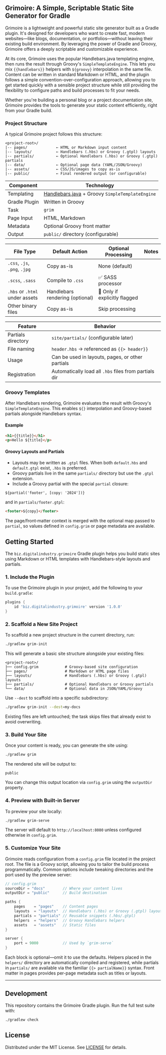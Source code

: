 ## Grimoire: A Simple, Scriptable Static Site Generator for Gradle

Grimoire is a lightweight and powerful static site generator built as a Gradle plugin. It's designed for developers who want to create fast, modern websites—like blogs, documentation, or portfolios—without leaving their existing build environment. By leveraging the power of Gradle and Groovy, Grimoire offers a deeply scriptable and customizable experience.

At its core, Grimoire uses the popular Handlebars.java templating engine, then runs the result through Groovy's `SimpleTemplateEngine`. This lets you mix `{{handlebars}}` helpers with `${groovy}` interpolation in the same file. Content can be written in standard Markdown or HTML, and the plugin follows a simple convention-over-configuration approach, allowing you to get started quickly with a sensible project structure while still providing the flexibility to configure paths and build processes to fit your needs.

Whether you're building a personal blog or a project documentation site, Grimoire provides the tools to generate your static content efficiently, right from your Gradle build.

### Project Structure

A typical Grimoire project follows this structure:
```
<project-root>/ 
|-- pages/             ← HTML or Markdown input content
|-- layouts/           ← Handlebars (.hbs) or Groovy (.gtpl) layouts
|-- partials/          ← Optional Handlebars (.hbs) or Groovy (.gtpl) partials
|-- data/              ← Optional page data (YAML/JSON/Groovy)
|-- assets/            ← CSS/JS/images to copy as-is
|-- public/            ← Final rendered output (or configurable)
```

| Component     | Technology                                                   |
| ------------- |--------------------------------------------------------------|
| Templating    | [Handlebars.java](https://github.com/jknack/handlebars.java) + Groovy `SimpleTemplateEngine` |
| Gradle Plugin | Written in Groovy                                            |
| Task          | `grim`                                                       |
| Page Input    | HTML, Markdown                                               |
| Metadata      | Optional Groovy  front matter                                |
| Output        | `public/` directory (configurable)                           |

| File Type                      | Default Action                  | Optional Processing           | Notes |
| ------------------------------ | ------------------------------- | ----------------------------- | ----- |
| `.css`, `.js`, `.png`, `.jpg`  | Copy as-is                      | None (default)                |       |
| `.scss`, `.sass`               | Compile to `.css`               | ✅ SASS processor              |       |
| `.hbs` or `.html` under assets | Handlebars rendering (optional) | 🔶 Only if explicitly flagged |       |
| Other binary files             | Copy as-is                      | Skip processing               |       |

| Feature            | Behavior                                              |
| ------------------ | ----------------------------------------------------- |
| Partials directory | `site/partials/` (configurable later)                 |
| File naming        | `header.hbs` → referenced as `{{> header}}`           |
| Usage              | Can be used in layouts, pages, or other partials      |
| Registration       | Automatically load all `.hbs` files from partials dir |

### Groovy Templates

After Handlebars rendering, Grimoire evaluates the result with Groovy's `SimpleTemplateEngine`. This enables `${}` interpolation and Groovy-based partials alongside Handlebars syntax.

#### Example

```html
<h1>{{title}}</h1>
<p>Hello ${title}</p>
```

#### Groovy Layouts and Partials

* Layouts may be written as `.gtpl` files. When both `default.hbs` and `default.gtpl` exist, `.hbs` is preferred.
* Groovy partials live in the same `partials/` directory but use the `.gtpl` extension.
* Include a Groovy partial with the special `partial` closure:

```html
${partial('footer', [copy: '2024'])}
```

and in `partials/footer.gtpl`:

```html
<footer>${copy}</footer>
```

The page/front‑matter context is merged with the optional map passed to `partial`, so values defined in `config.grim` or page metadata are available.


## Getting Started

The `biz.digitalindustry.grimoire` Gradle plugin helps you build static sites using Markdown or HTML templates with Handlebars-style layouts and partials.

### 1. Include the Plugin

To use the Grimoire plugin in your project, add the following to your `build.gradle`:

```groovy
plugins {
    id 'biz.digitalindustry.grimoire' version '1.0.0'
}
```

### 2. Scaffold a New Site Project

To scaffold a new project structure in the current directory, run:

```bash
./gradlew grim-init
```

This will generate a basic site structure alongside your existing files:

```
<project-root>/
├── config.grim            # Groovy-based site configuration
├── pages/                 # Markdown or HTML page files
├── layouts/               # Handlebars (.hbs) or Groovy (.gtpl) layouts
├── partials/              # Optional Handlebars or Groovy partials
└── data/                  # Optional data in JSON/YAML/Groovy
```

Use `--dest` to scaffold into a specific subdirectory:

```bash
./gradlew grim-init --dest=my-docs
```

Existing files are left untouched; the task skips files that already exist to avoid overwriting.

### 3. Build Your Site

Once your content is ready, you can generate the site using:

```bash
./gradlew grim
```

The rendered site will be output to:

```
public
```

You can change this output location via `config.grim` using the `outputDir` property.

### 4. Preview with Built-in Server

To preview your site locally:

```bash
./gradlew grim-serve
```

The server will default to `http://localhost:8080` unless configured otherwise in `config.grim`.

### 5. Customize Your Site
Grimoire reads configuration from a `config.grim` file located in the
project root. The file is a Groovy script, allowing you to tailor the
build process programmatically. Common options include tweaking
directories and the port used by the preview server:


```groovy
// config.grim
sourceDir = "docs"        // Where your content lives
outputDir = "public"      // Build destination

paths {
    pages    = "pages"    // Content pages
    layouts  = "layouts"  // Handlebars (.hbs) or Groovy (.gtpl) layouts
    partials = "partials" // Reusable snippets (.hbs/.gtpl)
    helpers  = "helpers"  // Groovy Handlebars helpers
    assets   = "assets"   // Static files
}

server {
    port = 9000           // Used by `grim-serve`
}
```

Each block is optional—omit it to use the defaults. Helpers placed in
the `helpers/` directory are automatically compiled and registered,
while partials in `partials/` are available via the familiar
`{{> partialName}}` syntax. Front matter in pages provides per-page
metadata such as titles or layouts.

---

## Development

This repository contains the Grimoire Gradle plugin. Run the full test
suite with:

```bash
./gradlew check
```

## License

Distributed under the MIT License. See [LICENSE](LICENSE) for details.
